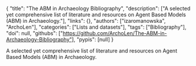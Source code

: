 {
  "title": "The ABM in Archaeology Bibliography",
  "description": ["A selected yet comprehensive list of literature and resources on Agent Based Models (ABM) in Archaeology."],
  "links": {},
  "authors": ["izaromanowska", "ArchoLen"],
  "categories": ["Lists and datasets"],
  "tags": ["Bibliography"],
  "doi": null,
  "githubs": ["https://github.com/ArchoLen/The-ABM-in-Archaeology-Bibliography"],
  "pypis": [null]
}

<!-- Generated by csv2md.R – do not edit by hand -->

A selected yet comprehensive list of literature and resources on Agent Based Models (ABM) in Archaeology.